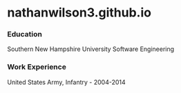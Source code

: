 # nathanwilson3.github.io

### Education
Southern New Hampshire University
Software Engineering

### Work Experience
United States Army, Infantry - 2004-2014




